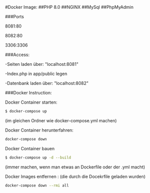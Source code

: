 #Docker Image: 
##PHP 8.0
##NGINX
##MySql
##PhpMyAdmin

###Ports

8081:80

8082:80

3306:3306


###Access:

-Seiten laden über:
"localhost:8081"

-Index.php in app/public legen

-Datenbank laden über:
"localhost:8082"


###Docker Instruction:

Docker Container starten:
```bash
$ docker-compose up
```
(im gleichen Ordner wie docker-compose.yml machen)


Docker Container herunterfahren:

```bash
docker-compose down
```


Docker Container bauen 

```bash
$ docker-compose up -d --build
```

(immer machen, wenn man etwas an Dockerfile oder der .yml macht)
 

Docker Images entfernen :
(die durch die Docekrfile geladen wurden)

```bash
docker-compose down --rmi all
```



